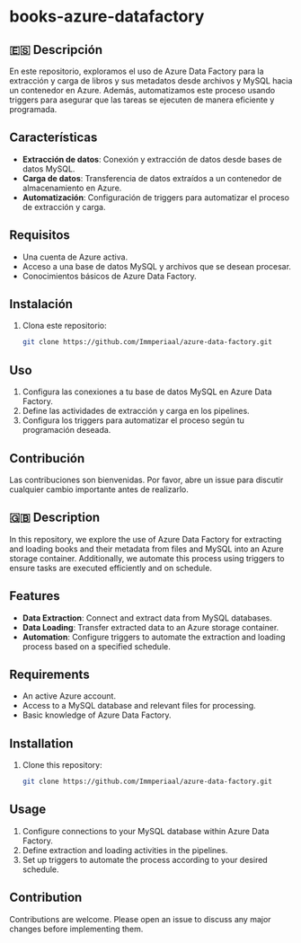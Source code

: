 # books-azure-datafactory
## 🇪🇸 Descripción
En este repositorio, exploramos el uso de Azure Data Factory para la extracción y carga de libros y sus metadatos desde archivos y MySQL hacia un contenedor en Azure. Además, automatizamos este proceso usando triggers para asegurar que las tareas se ejecuten de manera eficiente y programada.

## Características
- **Extracción de datos**: Conexión y extracción de datos desde bases de datos MySQL.
- **Carga de datos**: Transferencia de datos extraídos a un contenedor de almacenamiento en Azure.
- **Automatización**: Configuración de triggers para automatizar el proceso de extracción y carga.

## Requisitos
- Una cuenta de Azure activa.
- Acceso a una base de datos MySQL y archivos que se desean procesar.
- Conocimientos básicos de Azure Data Factory.

## Instalación
1. Clona este repositorio:
   ```bash
   git clone https://github.com/Immperiaal/azure-data-factory.git

## Uso
1. Configura las conexiones a tu base de datos MySQL en Azure Data Factory.
2. Define las actividades de extracción y carga en los pipelines.
3. Configura los triggers para automatizar el proceso según tu programación deseada.

## Contribución
Las contribuciones son bienvenidas. Por favor, abre un issue para discutir cualquier cambio importante antes de realizarlo.

## 🇬🇧 Description
In this repository, we explore the use of Azure Data Factory for extracting and loading books and their metadata from files and MySQL into an Azure storage container. Additionally, we automate this process using triggers to ensure tasks are executed efficiently and on schedule.

## Features
- **Data Extraction**: Connect and extract data from MySQL databases.
- **Data Loading**: Transfer extracted data to an Azure storage container.
- **Automation**: Configure triggers to automate the extraction and loading process based on a specified schedule.

## Requirements
- An active Azure account.
- Access to a MySQL database and relevant files for processing.
- Basic knowledge of Azure Data Factory.

## Installation
1. Clone this repository:
   ```bash
   git clone https://github.com/Immperiaal/azure-data-factory.git

## Usage
1. Configure connections to your MySQL database within Azure Data Factory.
2. Define extraction and loading activities in the pipelines.
3. Set up triggers to automate the process according to your desired schedule.

## Contribution
Contributions are welcome. Please open an issue to discuss any major changes before implementing them.
